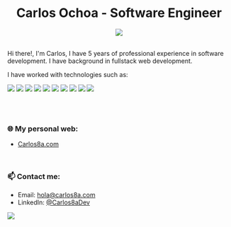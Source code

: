 <!--
**CarlosUlisesOchoa/CarlosUlisesOchoa**
Title: README.md
Description: README.md file of CarlosUlisesOchoa GitHub profile
Author: Carlos Ulises Ochoa Villa
<img src="https://img.shields.io/badge/GitHub-100000?style=for-the-badge&logo=github&logoColor=white"/>
<img src="https://img.shields.io/badge/fiverr-1DBF73?style=for-the-badge&logo=fiverr&logoColor=white"/>
<img src="https://img.shields.io/badge/Freelancer-29B2FE?style=for-the-badge&logo=Freelancer&logoColor=white"/>
<img src="https://img.shields.io/badge/UpWork-6FDA44?style=for-the-badge&logo=Upwork&logoColor=white"/>

MONGODB: <img src="https://img.shields.io/badge/MongoDB-4D9144?style=for-the-badge&logo=mongodb&logoColor=white"/>

Social media:
<div align="center">
    <a href="https://www.linkedin.com/in/carlosulisesochoa" target="_blank"><img src="https://img.shields.io/badge/LinkedIn-0077B5?style=for-the-badge&logo=linkedin&logoColor=white"/></a>
    <a href="https://twitter.com/UliGibson" target="_blank"><img src="https://img.shields.io/badge/Twitter-1DA1F2?style=for-the-badge&logo=twitter&logoColor=white"/></a>
    <a href="https://www.hackerrank.com/uligibson" target="_blank"><img src="https://img.shields.io/badge/-Hackerrank-2EC866?style=for-the-badge&logo=HackerRank&logoColor=white"/></a>
</div>
-->

<div align="center">
  <h1>Carlos Ochoa - Software Engineer</h1>
  <img src="https://komarev.com/ghpvc/?username=carlosulisesochoa&style=for-the-badge"/>
</div>

<br/>

Hi there!, I'm Carlos, I have 5 years of professional experience in software development. I have background in fullstack web development. 
  
I have worked with technologies such as:

<div>
<!--     <img src="https://img.shields.io/badge/HTML5-E34F26?style=for-the-badge&logo=html5&logoColor=white"/> -->
<!--     <img src="https://img.shields.io/badge/CSS3-1572B6?style=for-the-badge&logo=css3&logoColor=white"/> -->
<!--     <img src="https://img.shields.io/badge/TailwindCSS-07B0CE?style=for-the-badge&logo=tailwindcss&logoColor=white"/> -->
    <img src="https://img.shields.io/badge/JavaScript-323330?style=for-the-badge&logo=javascript&logoColor=E8D44D"/>
    <img src="https://img.shields.io/badge/TypeScript-2F74C0?style=for-the-badge&logo=typescript&logoColor=white"/>
    <img src="https://img.shields.io/badge/Next.js-000000?style=for-the-badge&logo=next.js&logoColor=white"/>
    <img src="https://img.shields.io/badge/React-20232A?style=for-the-badge&logo=react&logoColor=61DAFB" />
<!--     <img src="https://img.shields.io/badge/PHP-7377AD?style=for-the-badge&logo=php&logoColor=white"/> -->
<!--     <img src="https://img.shields.io/badge/Laravel-D53E26?style=for-the-badge&logo=laravel&logoColor=white" /> -->
<!--     <img src="https://img.shields.io/badge/Wordpress-21759F?style=for-the-badge&logo=wordpress&logoColor=white"/> -->
<!--     <img src="https://github.com/carlosulisesochoa/carlosulisesochoa/raw/files/images/java.jpg" height="28"/> -->
    <img src="https://img.shields.io/badge/Visual_Studio-5C2D91?style=for-the-badge&logo=visual%20studio&logoColor=white"/>
    <img src="https://img.shields.io/badge/.NET-512BD4?style=for-the-badge&logo=dotnet&logoColor=white"/>
    <img src="https://img.shields.io/badge/C%23-611D76?style=for-the-badge&logo=csharp&logoColor=white"/>
    <img src="https://img.shields.io/badge/PostgreSQL-316192?style=for-the-badge&logo=postgresql&logoColor=white"/>
<!--     <img src="https://img.shields.io/badge/Supabase-1c1c1c?style=for-the-badge&logo=supabase&logoColor=3ecf8e"/> -->
<!--     <img src="https://img.shields.io/badge/MySQL-004E68?style=for-the-badge&logo=mysql&logoColor=white"/> -->
    <img src="https://img.shields.io/badge/SQL Server-21759F?style=for-the-badge&logo=microsoft-sql-server&logoColor=white"/>
    <img src="https://img.shields.io/badge/Git-E84E31?style=for-the-badge&logo=git&logoColor=white"/>
<!--     <img src="https://img.shields.io/badge/VSCode-0078D4?style=for-the-badge&logo=visual%20studio%20code&logoColor=white"/> -->
<!--     <img src="https://img.shields.io/badge/json-5E5C5C?style=for-the-badge&logo=json&logoColor=white" /> -->
<!--     <img src="https://img.shields.io/badge/eslint-3A33D1?style=for-the-badge&logo=eslint&logoColor=white" />
<!--     <img src="https://img.shields.io/badge/prettier-1A2C34?style=for-the-badge&logo=prettier&logoColor=F7BA3E" />
<!--     <img src="https://img.shields.io/badge/Vite-B73BFE?style=for-the-badge&logo=vite&logoColor=FFD62E"/> -->
  </div>

<br/><br/>

### 🌐 My personal web:
* [Carlos8a.com](https://carlos8a.com?ref=gh)

<br/>

### 📫 Contact me:
* Email: [hola@carlos8a.com](mailto:hola@carlos8a.com)
* LinkedIn: [@Carlos8aDev](https://www.linkedin.com/in/carlos8adev)

<!-- This is for get visits (https://yhype.me/dashboard) -->
![](https://hit.yhype.me/github/profile?user_id=26280134)
